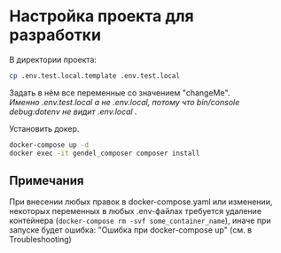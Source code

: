 # Настройка проекта для разработки

В директории проекта:
```bash
cp .env.test.local.template .env.test.local
```
Задать в нём все переменные со значением "changeMe".  
_Именно .env.test.local а не .env.local, потому что bin/console debug:dotenv не видит .env.local ._

Установить докер.

```bash
docker-compose up -d
docker exec -it gendel_composer composer install
```

## Примечания
При внесении любых правок в docker-compose.yaml или изменении, некоторых переменных в любых .env-файлах требуется удаление контейнера (`docker-compose rm -svf some_container_name`), иначе при запуске будет ошибка: "Ошибка при docker-compose up" (см. в Troubleshooting)